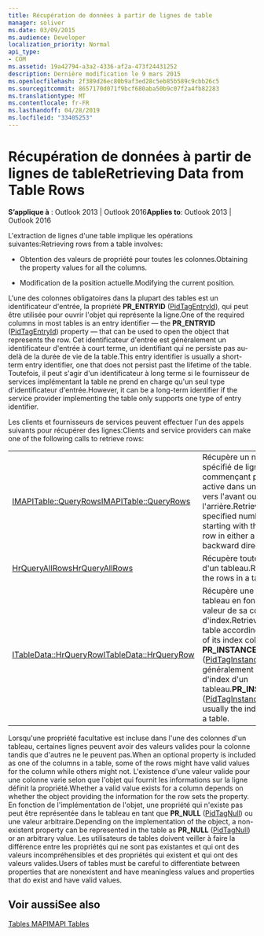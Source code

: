 ```yaml
---
title: Récupération de données à partir de lignes de table
manager: soliver
ms.date: 03/09/2015
ms.audience: Developer
localization_priority: Normal
api_type:
- COM
ms.assetid: 19a42794-a3a2-4336-af2a-473f24431252
description: Dernière modification le 9 mars 2015
ms.openlocfilehash: 2f389d26ec80b9af3ed28c5eb85b589c9cbb26c5
ms.sourcegitcommit: 8657170d071f9bcf680aba50b9c07f2a4fb82283
ms.translationtype: MT
ms.contentlocale: fr-FR
ms.lasthandoff: 04/28/2019
ms.locfileid: "33405253"
---
```

# <a name="retrieving-data-from-table-rows"></a><span data-ttu-id="dded0-103">Récupération de données à partir de lignes de table</span><span class="sxs-lookup"><span data-stu-id="dded0-103">Retrieving Data from Table Rows</span></span>

  
  
<span data-ttu-id="dded0-104">**S’applique à** : Outlook 2013 | Outlook 2016</span><span class="sxs-lookup"><span data-stu-id="dded0-104">**Applies to**: Outlook 2013 | Outlook 2016</span></span> 
  
<span data-ttu-id="dded0-105">L'extraction de lignes d'une table implique les opérations suivantes:</span><span class="sxs-lookup"><span data-stu-id="dded0-105">Retrieving rows from a table involves:</span></span>
  
- <span data-ttu-id="dded0-106">Obtention des valeurs de propriété pour toutes les colonnes.</span><span class="sxs-lookup"><span data-stu-id="dded0-106">Obtaining the property values for all the columns.</span></span>
    
- <span data-ttu-id="dded0-107">Modification de la position actuelle.</span><span class="sxs-lookup"><span data-stu-id="dded0-107">Modifying the current position.</span></span>
    
<span data-ttu-id="dded0-108">L'une des colonnes obligatoires dans la plupart des tables est un identificateur d'entrée, la propriété **PR_ENTRYID** ([PidTagEntryId](pidtagentryid-canonical-property.md)), qui peut être utilisée pour ouvrir l'objet qui représente la ligne.</span><span class="sxs-lookup"><span data-stu-id="dded0-108">One of the required columns in most tables is an entry identifier — the **PR_ENTRYID** ([PidTagEntryId](pidtagentryid-canonical-property.md)) property — that can be used to open the object that represents the row.</span></span> <span data-ttu-id="dded0-109">Cet identificateur d'entrée est généralement un identificateur d'entrée à court terme, un identifiant qui ne persiste pas au-delà de la durée de vie de la table.</span><span class="sxs-lookup"><span data-stu-id="dded0-109">This entry identifier is usually a short-term entry identifier, one that does not persist past the lifetime of the table.</span></span> <span data-ttu-id="dded0-110">Toutefois, il peut s'agir d'un identificateur à long terme si le fournisseur de services implémentant la table ne prend en charge qu'un seul type d'identificateur d'entrée.</span><span class="sxs-lookup"><span data-stu-id="dded0-110">However, it can be a long-term identifier if the service provider implementing the table only supports one type of entry identifier.</span></span>
  
<span data-ttu-id="dded0-111">Les clients et fournisseurs de services peuvent effectuer l'un des appels suivants pour récupérer des lignes:</span><span class="sxs-lookup"><span data-stu-id="dded0-111">Clients and service providers can make one of the following calls to retrieve rows:</span></span>
  
|||
|:-----|:-----|
|[<span data-ttu-id="dded0-112">IMAPITable::QueryRows</span><span class="sxs-lookup"><span data-stu-id="dded0-112">IMAPITable::QueryRows</span></span>](imapitable-queryrows.md) <br/> |<span data-ttu-id="dded0-113">Récupère un nombre spécifié de lignes en commençant par la ligne active dans une direction vers l'avant ou vers l'arrière.</span><span class="sxs-lookup"><span data-stu-id="dded0-113">Retrieves a specified number of rows starting with the current row in either a forward or backward direction.</span></span>  <br/> |
|[<span data-ttu-id="dded0-114">HrQueryAllRows</span><span class="sxs-lookup"><span data-stu-id="dded0-114">HrQueryAllRows</span></span>](hrqueryallrows.md) <br/> |<span data-ttu-id="dded0-115">Récupère toutes les lignes d'un tableau.</span><span class="sxs-lookup"><span data-stu-id="dded0-115">Retrieves all of the rows in a table.</span></span>  <br/> |
|[<span data-ttu-id="dded0-116">ITableData::HrQueryRow</span><span class="sxs-lookup"><span data-stu-id="dded0-116">ITableData::HrQueryRow</span></span>](itabledata-hrqueryrow.md) <br/> |<span data-ttu-id="dded0-117">Récupère une ligne dans un tableau en fonction de la valeur de sa colonne d'index.</span><span class="sxs-lookup"><span data-stu-id="dded0-117">Retrieves a row in a table according to the value of its index column.</span></span> <span data-ttu-id="dded0-118">**PR_INSTANCE_KEY** ([PidTagInstanceKey](pidtaginstancekey-canonical-property.md)) est généralement la colonne d'index d'un tableau.</span><span class="sxs-lookup"><span data-stu-id="dded0-118">**PR_INSTANCE_KEY** ([PidTagInstanceKey](pidtaginstancekey-canonical-property.md)) is usually the index column for a table.</span></span>  <br/> |
   
<span data-ttu-id="dded0-119">Lorsqu'une propriété facultative est incluse dans l'une des colonnes d'un tableau, certaines lignes peuvent avoir des valeurs valides pour la colonne tandis que d'autres ne le peuvent pas.</span><span class="sxs-lookup"><span data-stu-id="dded0-119">When an optional property is included as one of the columns in a table, some of the rows might have valid values for the column while others might not.</span></span> <span data-ttu-id="dded0-120">L'existence d'une valeur valide pour une colonne varie selon que l'objet qui fournit les informations sur la ligne définit la propriété.</span><span class="sxs-lookup"><span data-stu-id="dded0-120">Whether a valid value exists for a column depends on whether the object providing the information for the row sets the property.</span></span> <span data-ttu-id="dded0-121">En fonction de l'implémentation de l'objet, une propriété qui n'existe pas peut être représentée dans le tableau en tant que **PR_NULL** ([PidTagNull](pidtagnull-canonical-property.md)) ou une valeur arbitraire.</span><span class="sxs-lookup"><span data-stu-id="dded0-121">Depending on the implementation of the object, a non-existent property can be represented in the table as **PR_NULL** ([PidTagNull](pidtagnull-canonical-property.md)) or an arbitrary value.</span></span> <span data-ttu-id="dded0-122">Les utilisateurs de tables doivent veiller à faire la différence entre les propriétés qui ne sont pas existantes et qui ont des valeurs incompréhensibles et des propriétés qui existent et qui ont des valeurs valides.</span><span class="sxs-lookup"><span data-stu-id="dded0-122">Users of tables must be careful to differentiate between properties that are nonexistent and have meaningless values and properties that do exist and have valid values.</span></span> 
  
## <a name="see-also"></a><span data-ttu-id="dded0-123">Voir aussi</span><span class="sxs-lookup"><span data-stu-id="dded0-123">See also</span></span>



[<span data-ttu-id="dded0-124">Tables MAPI</span><span class="sxs-lookup"><span data-stu-id="dded0-124">MAPI Tables</span></span>](mapi-tables.md)

